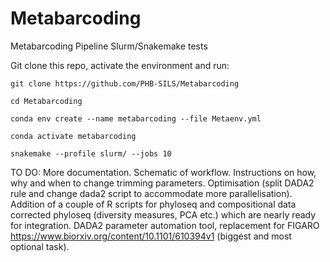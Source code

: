 # Metabarcoding
Metabarcoding Pipeline Slurm/Snakemake tests



  
  Git clone this repo, activate the environment and run:
  
  ~~~
  git clone https://github.com/PHB-SILS/Metabarcoding
  
  cd Metabarcoding
  
  conda env create --name metabarcoding --file Metaenv.yml
  
  conda activate metabarcoding
  
  snakemake --profile slurm/ --jobs 10
  ~~~

TO DO:
    More documentation.
    Schematic of workflow.
    Instructions on how, why and when to change trimming parameters.
    Optimisation (split DADA2 rule and change dada2 script to accommodate more parallelisation).
    Addition of a couple of R scripts for phyloseq and compositional data corrected phyloseq (diversity measures, PCA etc.) which are nearly ready for integration.
    DADA2 parameter automation tool, replacement for FIGARO https://www.biorxiv.org/content/10.1101/610394v1 (biggest and most optional task).
